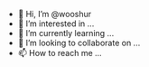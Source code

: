 - 👋 Hi, I’m @wooshur
- 👀 I’m interested in ...
- 🌱 I’m currently learning ...
- 💞️ I’m looking to collaborate on ...
- 📫 How to reach me ...

<!---
wooshur/wooshur is a ✨ special ✨ repository because its `README.md` (this file) appears on your GitHub profile.
You can click the Preview link to take a look at your changes.
--->
